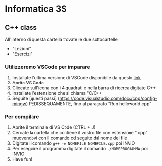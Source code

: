 # Informatica 3S
## C++ class

All'interno di questa cartella trovate le due sottocartelle

 - "Lezioni"
 - "Esercizi"

### Utilizzeremo VSCode per imparare

1. Installate l'ultima versione di VSCode disponibile da questo [link](https://code.visualstudio.com/download)
2. Aprite VS Code
3. Cliccate sull'icona con i 4 quadrati e nella barra di ricerca digitate C++
4. Installate l'estensione che si chiama "C/C++
5. Seguite [questi passi] (https://code.visualstudio.com/docs/cpp/config-mingw) PEDISSEQUAMENTE, fino al paragrafo "Run helloworld.cpp"

### Per compilare

1. Aprite il terminale di VS Code (CTRL + J)
2. Cercate la cartella che contiene il vostro file con estensione ".cpp" muovendovi con il comando cd seguito dal nome del file
3. Digitate il comando `g++ -o NOMEFILE NOMEFILE.cpp` poi INVIO
4. Per eseguire il programma digitate il comando `./NOMEPROGRAMMA` poi INVIO
5. Have fun!



